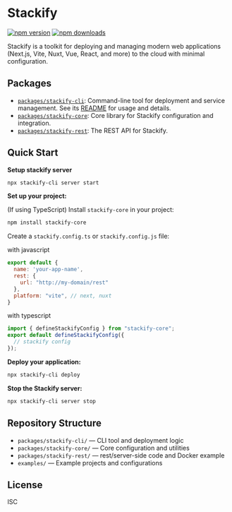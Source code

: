
# Stackify

[![npm version](https://img.shields.io/npm/v/stackify-cli)](https://npmjs.com/package/stackify-cli)
[![npm downloads](https://img.shields.io/npm/dm/stackify-cli)](https://npm.chart.dev/stackify-cli)

Stackify is a toolkit for deploying and managing modern web applications (Next.js, Vite, Nuxt, Vue, React, and more) to the cloud with minimal configuration.

## Packages

- [`packages/stackify-cli`](./packages/stackify-cli): Command-line tool for deployment and service management. See its [README](./packages/stackify-cli/README.md) for usage and details.
- [`packages/stackify-core`](./packages/stackify-core): Core library for Stackify configuration and integration.
- [`packages/stackify-rest`](./packages/stackify-rest): The REST API for Stackify.

## Quick Start

**Setup stackify server**

  ```bash
  npx stackify-cli server start
  ```

**Set up your project:**

(If using TypeScript) Install `stackify-core` in your project:

```bash
npm install stackify-core
```

Create a `stackify.config.ts` or `stackify.config.js` file:
  
with javascript

```javascript
export default {
  name: 'your-app-name',
  rest: {
    url: "http://my-domain/rest"
  },
  platform: "vite", // next, nuxt
}
```

with typescript

```typescript
import { defineStackifyConfig } from "stackify-core";
export default defineStackifyConfig({
  // stackify config
});
```

**Deploy your application:**

```bash
npx stackify-cli deploy
```

**Stop the Stackify server:**

```bash
npx stackify-cli server stop
```

## Repository Structure

- `packages/stackify-cli/` — CLI tool and deployment logic
- `packages/stackify-core/` — Core configuration and utilities
- `packages/stackify-rest/` — rest/server-side code and Docker example
- `examples/` — Example projects and configurations

## License
ISC